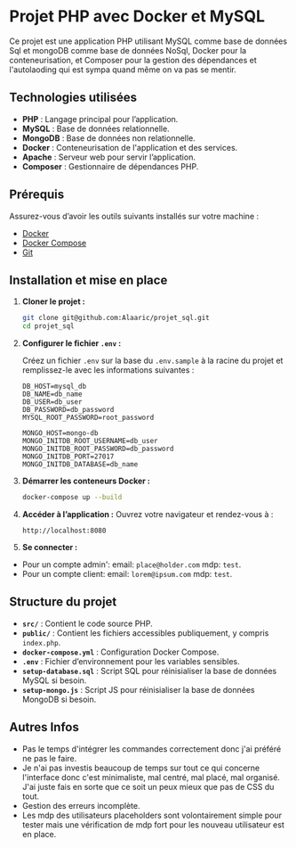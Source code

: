 # Projet PHP avec Docker et MySQL

Ce projet est une application PHP utilisant MySQL comme base de données Sql et mongoDB comme base de données NoSql, Docker pour la conteneurisation, et Composer pour la gestion des dépendances et l'autolaoding qui est sympa quand même on va pas se mentir.

## Technologies utilisées

- **PHP** : Langage principal pour l’application.
- **MySQL** : Base de données relationnelle.
- **MongoDB** : Base de données non relationnelle.
- **Docker** : Conteneurisation de l'application et des services.
- **Apache** : Serveur web pour servir l’application.
- **Composer** : Gestionnaire de dépendances PHP.

## Prérequis

Assurez-vous d’avoir les outils suivants installés sur votre machine :

- [Docker](https://www.docker.com/)
- [Docker Compose](https://docs.docker.com/compose/)
- [Git](https://git-scm.com/)

## Installation et mise en place

1. **Cloner le projet :**

   ```bash
   git clone git@github.com:Alaaric/projet_sql.git
   cd projet_sql
   ```

2. **Configurer le fichier `.env` :**

   Créez un fichier `.env` sur la base du `.env.sample` à la racine du projet et remplissez-le avec les informations suivantes :

   ```env
   DB_HOST=mysql_db
   DB_NAME=db_name
   DB_USER=db_user
   DB_PASSWORD=db_password
   MYSQL_ROOT_PASSWORD=root_password

   MONGO_HOST=mongo-db
   MONGO_INITDB_ROOT_USERNAME=db_user
   MONGO_INITDB_ROOT_PASSWORD=db_password
   MONGO_INITDB_PORT=27017
   MONGO_INITDB_DATABASE=db_name
   ```

3. **Démarrer les conteneurs Docker :**

   ```bash
   docker-compose up --build
   ```

4. **Accéder à l’application :**
   Ouvrez votre navigateur et rendez-vous à :

   ```
   http://localhost:8080
   ```

5. **Se connecter :**

- Pour un compte admin': email: `place@holder.com` mdp: `test`.
- Pour un compte client: email: `lorem@ipsum.com` mdp: `test`.

## Structure du projet

- **`src/`** : Contient le code source PHP.
- **`public/`** : Contient les fichiers accessibles publiquement, y compris `index.php`.
- **`docker-compose.yml`** : Configuration Docker Compose.
- **`.env`** : Fichier d’environnement pour les variables sensibles.
- **`setup-database.sql`** : Script SQL pour réinisialiser la base de données MySQL si besoin.
- **`setup-mongo.js`** : Script JS pour réinisialiser la base de données MongoDB si besoin.

## Autres Infos

- Pas le temps d'intégrer les commandes correctement donc j'ai préféré ne pas le faire.
- Je n'ai pas investis beaucoup de temps sur tout ce qui concerne l'interface donc c'est minimaliste, mal centré, mal placé, mal organisé. J'ai juste fais en sorte que ce soit un peux mieux que pas de CSS du tout.
- Gestion des erreurs incomplète.
- Les mdp des utilisateurs placeholders sont volontairement simple pour tester mais une vérification de mdp fort pour les nouveau utilisateur est en place.

